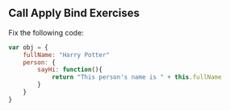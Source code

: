 ## Call Apply Bind Exercises

Fix the following code:

```javascript
var obj = {
    fullName: "Harry Potter"
    person: {
        sayHi: function(){
            return "This person's name is " + this.fullName
        }
    }
}
```

